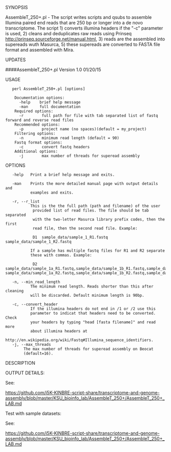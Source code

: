 SYNOPSIS

AssembleT_250+.pl - The script writes scripts and qsubs to assemble
    Illumina paired end reads that are 250 bp or longer into a de novo
    transcriptome. The script 1) converts illumina headers if the "-c"
    parameter is used, 2) cleans and deduplicates raw reads using Prinseq
    http://prinseq.sourceforge.net/manual.html, 3) reads are the assembled
    into supereads wuth Masurca, 5) these supereads are converted to FASTA
    file format and assembled with Mira.
       

UPDATES

####AssembleT_250+.pl Version 1.0 01/20/15


USAGE

       perl AssembleT_250+.pl [options]

        Documentation options:
          -help    brief help message
          -man     full documentation
        Required options:
          -r        full path for file with tab separated list of fastq forward and reverse read files 
        Recommended options:
          -p        project name (no spaces)(default = my_project)
        Filtering options:
          -n        minimum read length (default = 90)
        Fastq format options:
          -c        convert fastq headers
        Additional options:
       	  -j        max number of threads for superead assembly

OPTIONS

       -help   Print a brief help message and exits.

       -man    Prints the more detailed manual page with output details and
               examples and exits.
               
       -r, --r_list
               This is the the full path (path and filename) of the user
            	provided list of read files. The file should be tab separated
            	with the two-letter Masurca library prefix codes, then the first
            	read file, then the second read file. Example:

                D1	sample_data/sample_1_R1.fastq   sample_data/sample_1_R2.fastq

               If a sample has multiple fastq files for R1 and R2 separate
               these with commas. Example:

                D2	sample_data/sample_1a_R1.fastq,sample_data/sample_1b_R1.fastq,sample_data/sample_1c_R1.fastq   sample_data/sample_1a_R2.fastq,sample_data/sample_1b_R2.fastq,sample_data/sample_1c_R2.fastq

       -n, --min_read_length
               The minimum read length. Reads shorter than this after cleaning
               will be discarded. Default minimum length is 90bp.
               
       -c, --convert_header
               If the illumina headers do not end in /1 or /2 use this
               parameter to indicat that headers need to be converted. Check
               your headers by typing "head [fasta filename]" and read more
               about illumina headers at
               http://en.wikipedia.org/wiki/Fastq#Illumina_sequence_identifiers.
       -j, --max_threads
            The max number of threads for superead assembly on Beocat
            (default=16).

DESCRIPTION


OUTPUT DETAILS:

See:

https://github.com/i5K-KINBRE-script-share/transcriptome-and-genome-assembly/blob/master/KSU_bioinfo_lab/AssembleT_250+/AssembleT_250+_LAB.md


Test with sample datasets:

See:

https://github.com/i5K-KINBRE-script-share/transcriptome-and-genome-assembly/blob/master/KSU_bioinfo_lab/AssembleT_250+/AssembleT_250+_LAB.md
